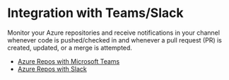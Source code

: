 # Integration with Teams/Slack

Monitor your Azure repositories and receive notifications in your channel whenever code is pushed/checked in and whenever a pull request (PR) is created, updated, or a merge is attempted.

- [Azure Repos with Microsoft Teams](https://learn.microsoft.com/en-us/azure/devops/repos/integrations/repos-teams?view=azure-devops)
- [Azure Repos with Slack](https://learn.microsoft.com/en-us/azure/devops/repos/integrations/repos-slack?view=azure-devops)
